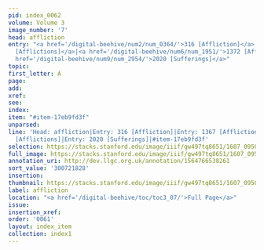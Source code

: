 ```yaml
---
pid: index_0062
volume: Volume 3
image_number: '7'
head: affliction
entry: "<a href='/digital-beehive/num2/num_0364/'>316 [Affliction]</a>|<a href='/digital-beehive/num6/num_1942/'>1367
  [Afflictions]</a>|<a href='/digital-beehive/num6/num_1951/'>1372 [Afflictions]</a>|<a
  href='/digital-beehive/num9/num_2954/'>2020 [Sufferings]</a>"
topic:
first_letter: A
page:
add:
xref:
see:
index:
item: "#item-17eb9fd3f"
unparsed:
line: 'Head: affliction|Entry: 316 [Affliction]|Entry: 1367 [Afflictions]|Entry: 1372
  [Afflictions]|Entry: 2020 [Sufferings]|#item-17eb9fd3f'
selection: https://stacks.stanford.edu/image/iiif/gw497tq8651/1607_0950/901,1828,644,146/full/0/default.jpg
full_image: https://stacks.stanford.edu/image/iiif/gw497tq8651/1607_0950/full/full/0/default.jpg
annotation_uri: http://dev.llgc.org.uk/annotation/1564766538261
sort_value: '300721828'
insertion:
thumbnail: https://stacks.stanford.edu/image/iiif/gw497tq8651/1607_0950/901,1828,644,146/150,/0/default.jpg
label: affliction
location: "<a href='/digital-beehive/toc/toc3_07/'>Full Page</a>"
issue:
insertion_xref:
order: '0061'
layout: index_item
collection: index1
---
```

